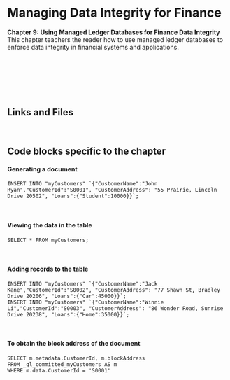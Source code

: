 # Managing Data Integrity for Finance

**Chapter 9: Using Managed Ledger Databases for Finance Data Integrity** <br />
This chapter teachers the reader how to use managed ledger databases to enforce data integrity in financial systems and applications.

<br />
<br />
<br />
<br />
<br />

## Links and Files
<br />

## Code blocks specific to the chapter
#### Generating a document
```
INSERT INTO "myCustomers" `{"CustomerName":"John Ryan","CustomerId":"S0001", "CustomerAddress": "55 Prairie, Lincoln Drive 20502", "Loans":{"Student":10000}}`;
```

<br />

#### Viewing the data in the table
```
SELECT * FROM myCustomers;
```
<br />

#### Adding records to the table
```
INSERT INTO "myCustomers" `{"CustomerName":"Jack Kane","CustomerId":"S0002", "CustomerAddress": "77 Shawn St, Bradley Drive 20206", "Loans":{"Car":45000}}`;
INSERT INTO "myCustomers" `{"CustomerName":"Winnie Li","CustomerId":"S0003", "CustomerAddress": "86 Wonder Road, Sunrise Drive 20238", "Loans":{"Home":35000}}`;
```

<br />

#### To obtain the block address of the document
```
SELECT m.metadata.CustomerId, m.blockAddress
FROM _ql_committed_myCustomers AS m
WHERE m.data.CustomerId = 'S0001'
```

<br />
